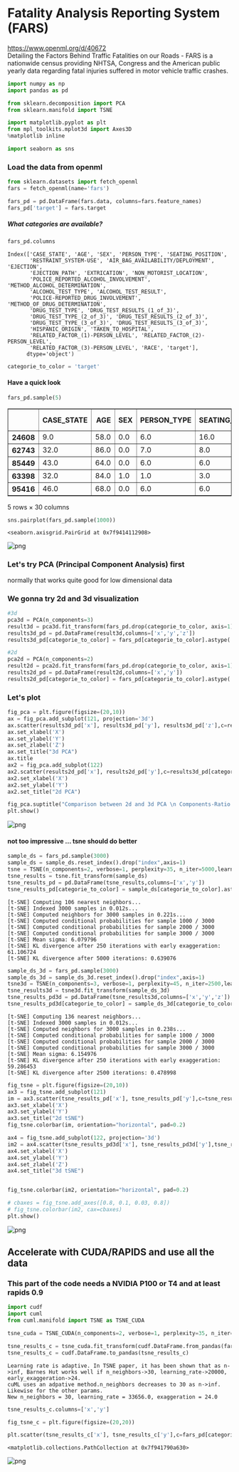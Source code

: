 # Fatality Analysis Reporting System (FARS)

https://www.openml.org/d/40672  
Detailing the Factors Behind Traffic Fatalities on our Roads - FARS is a nationwide census providing NHTSA, Congress and the American public yearly data regarding fatal injuries suffered in motor vehicle traffic crashes.


```python
import numpy as np
import pandas as pd

from sklearn.decomposition import PCA
from sklearn.manifold import TSNE

import matplotlib.pyplot as plt
from mpl_toolkits.mplot3d import Axes3D
%matplotlib inline

import seaborn as sns
```

### Load the data from openml


```python
from sklearn.datasets import fetch_openml
fars = fetch_openml(name='fars')
```


```python
fars_pd = pd.DataFrame(fars.data, columns=fars.feature_names)
fars_pd['target'] = fars.target
```

##### What categories are available?


```python
fars_pd.columns
```




    Index(['CASE_STATE', 'AGE', 'SEX', 'PERSON_TYPE', 'SEATING_POSITION',
           'RESTRAINT_SYSTEM-USE', 'AIR_BAG_AVAILABILITY/DEPLOYMENT', 'EJECTION',
           'EJECTION_PATH', 'EXTRICATION', 'NON_MOTORIST_LOCATION',
           'POLICE_REPORTED_ALCOHOL_INVOLVEMENT', 'METHOD_ALCOHOL_DETERMINATION',
           'ALCOHOL_TEST_TYPE', 'ALCOHOL_TEST_RESULT',
           'POLICE-REPORTED_DRUG_INVOLVEMENT', 'METHOD_OF_DRUG_DETERMINATION',
           'DRUG_TEST_TYPE', 'DRUG_TEST_RESULTS_(1_of_3)',
           'DRUG_TEST_TYPE_(2_of_3)', 'DRUG_TEST_RESULTS_(2_of_3)',
           'DRUG_TEST_TYPE_(3_of_3)', 'DRUG_TEST_RESULTS_(3_of_3)',
           'HISPANIC_ORIGIN', 'TAKEN_TO_HOSPITAL',
           'RELATED_FACTOR_(1)-PERSON_LEVEL', 'RELATED_FACTOR_(2)-PERSON_LEVEL',
           'RELATED_FACTOR_(3)-PERSON_LEVEL', 'RACE', 'target'],
          dtype='object')




```python
categorie_to_color = 'target'
```

#### Have a quick look


```python
fars_pd.sample(5)
```




<div>
<style scoped>
    .dataframe tbody tr th:only-of-type {
        vertical-align: middle;
    }

    .dataframe tbody tr th {
        vertical-align: top;
    }

    .dataframe thead th {
        text-align: right;
    }
</style>
<table border="1" class="dataframe">
  <thead>
    <tr style="text-align: right;">
      <th></th>
      <th>CASE_STATE</th>
      <th>AGE</th>
      <th>SEX</th>
      <th>PERSON_TYPE</th>
      <th>SEATING_POSITION</th>
      <th>RESTRAINT_SYSTEM-USE</th>
      <th>AIR_BAG_AVAILABILITY/DEPLOYMENT</th>
      <th>EJECTION</th>
      <th>EJECTION_PATH</th>
      <th>EXTRICATION</th>
      <th>...</th>
      <th>DRUG_TEST_RESULTS_(2_of_3)</th>
      <th>DRUG_TEST_TYPE_(3_of_3)</th>
      <th>DRUG_TEST_RESULTS_(3_of_3)</th>
      <th>HISPANIC_ORIGIN</th>
      <th>TAKEN_TO_HOSPITAL</th>
      <th>RELATED_FACTOR_(1)-PERSON_LEVEL</th>
      <th>RELATED_FACTOR_(2)-PERSON_LEVEL</th>
      <th>RELATED_FACTOR_(3)-PERSON_LEVEL</th>
      <th>RACE</th>
      <th>target</th>
    </tr>
  </thead>
  <tbody>
    <tr>
      <th>24608</th>
      <td>9.0</td>
      <td>58.0</td>
      <td>0.0</td>
      <td>6.0</td>
      <td>16.0</td>
      <td>5.0</td>
      <td>4.0</td>
      <td>0.0</td>
      <td>0.0</td>
      <td>1.0</td>
      <td>...</td>
      <td>0.0</td>
      <td>2.0</td>
      <td>0.0</td>
      <td>6.0</td>
      <td>2.0</td>
      <td>27.0</td>
      <td>29.0</td>
      <td>19.0</td>
      <td>11.0</td>
      <td>2</td>
    </tr>
    <tr>
      <th>62743</th>
      <td>32.0</td>
      <td>86.0</td>
      <td>0.0</td>
      <td>7.0</td>
      <td>8.0</td>
      <td>7.0</td>
      <td>11.0</td>
      <td>0.0</td>
      <td>0.0</td>
      <td>1.0</td>
      <td>...</td>
      <td>0.0</td>
      <td>2.0</td>
      <td>0.0</td>
      <td>5.0</td>
      <td>2.0</td>
      <td>15.0</td>
      <td>29.0</td>
      <td>19.0</td>
      <td>17.0</td>
      <td>1</td>
    </tr>
    <tr>
      <th>85449</th>
      <td>43.0</td>
      <td>64.0</td>
      <td>0.0</td>
      <td>6.0</td>
      <td>6.0</td>
      <td>5.0</td>
      <td>2.0</td>
      <td>0.0</td>
      <td>0.0</td>
      <td>1.0</td>
      <td>...</td>
      <td>0.0</td>
      <td>2.0</td>
      <td>0.0</td>
      <td>6.0</td>
      <td>1.0</td>
      <td>27.0</td>
      <td>29.0</td>
      <td>19.0</td>
      <td>11.0</td>
      <td>6</td>
    </tr>
    <tr>
      <th>63398</th>
      <td>32.0</td>
      <td>84.0</td>
      <td>1.0</td>
      <td>1.0</td>
      <td>3.0</td>
      <td>5.0</td>
      <td>2.0</td>
      <td>0.0</td>
      <td>0.0</td>
      <td>1.0</td>
      <td>...</td>
      <td>0.0</td>
      <td>2.0</td>
      <td>0.0</td>
      <td>6.0</td>
      <td>0.0</td>
      <td>27.0</td>
      <td>29.0</td>
      <td>19.0</td>
      <td>11.0</td>
      <td>4</td>
    </tr>
    <tr>
      <th>95416</th>
      <td>46.0</td>
      <td>68.0</td>
      <td>0.0</td>
      <td>6.0</td>
      <td>6.0</td>
      <td>5.0</td>
      <td>4.0</td>
      <td>0.0</td>
      <td>0.0</td>
      <td>1.0</td>
      <td>...</td>
      <td>0.0</td>
      <td>2.0</td>
      <td>0.0</td>
      <td>6.0</td>
      <td>2.0</td>
      <td>27.0</td>
      <td>29.0</td>
      <td>19.0</td>
      <td>11.0</td>
      <td>6</td>
    </tr>
  </tbody>
</table>
<p>5 rows × 30 columns</p>
</div>




```python
sns.pairplot(fars_pd.sample(1000))
```




    <seaborn.axisgrid.PairGrid at 0x7f9414112908>




![png](FARS_files/FARS_10_1.png)


### Let's try PCA (Principal Component Analysis) first

normally that works quite good for low dimensional data

### We gonna try 2d and 3d visualization


```python
#3d
pca3d = PCA(n_components=3)
result3d = pca3d.fit_transform(fars_pd.drop(categorie_to_color, axis=1),fars_pd[categorie_to_color])
results3d_pd = pd.DataFrame(result3d,columns=['x','y','z'])
results3d_pd[categorie_to_color] = fars_pd[categorie_to_color].astype('int')
```


```python
#2d
pca2d = PCA(n_components=2)
result2d = pca2d.fit_transform(fars_pd.drop(categorie_to_color, axis=1),fars_pd[categorie_to_color])
results2d_pd = pd.DataFrame(result2d,columns=['x','y'])
results2d_pd[categorie_to_color] = fars_pd[categorie_to_color].astype('int')
```

### Let's plot


```python
fig_pca = plt.figure(figsize=(20,10))
ax = fig_pca.add_subplot(121, projection='3d')
ax.scatter(results3d_pd['x'], results3d_pd['y'], results3d_pd['z'],c=results3d_pd[categorie_to_color],  alpha=0.5)
ax.set_xlabel('X')
ax.set_ylabel('Y')
ax.set_zlabel('Z')
ax.set_title("3d PCA")
ax.title
ax2 = fig_pca.add_subplot(122)
ax2.scatter(results2d_pd['x'], results2d_pd['y'],c=results3d_pd[categorie_to_color], alpha=0.5)
ax2.set_xlabel('X')
ax2.set_ylabel('Y')
ax2.set_title("2d PCA")

fig_pca.suptitle("Comparison between 2d and 3d PCA \n Components-Ratio for 3d {}, Compenents-Ratio for 2d {}".format(pca2d.explained_variance_ratio_,pca3d.explained_variance_ratio_))
plt.show()
```


![png](FARS_files/FARS_16_0.png)


#### not too impressive ... tsne should do better


```python
sample_ds = fars_pd.sample(3000)
sample_ds = sample_ds.reset_index().drop("index",axis=1)
tsne = TSNE(n_components=2, verbose=1, perplexity=35, n_iter=5000,learning_rate=200 )
tsne_results = tsne.fit_transform(sample_ds)
tsne_results_pd = pd.DataFrame(tsne_results,columns=['x','y'])
tsne_results_pd[categorie_to_color] = sample_ds[categorie_to_color].astype('int')
```

    [t-SNE] Computing 106 nearest neighbors...
    [t-SNE] Indexed 3000 samples in 0.012s...
    [t-SNE] Computed neighbors for 3000 samples in 0.221s...
    [t-SNE] Computed conditional probabilities for sample 1000 / 3000
    [t-SNE] Computed conditional probabilities for sample 2000 / 3000
    [t-SNE] Computed conditional probabilities for sample 3000 / 3000
    [t-SNE] Mean sigma: 6.079796
    [t-SNE] KL divergence after 250 iterations with early exaggeration: 61.106724
    [t-SNE] KL divergence after 5000 iterations: 0.639076



```python
sample_ds_3d = fars_pd.sample(3000)
sample_ds_3d = sample_ds_3d.reset_index().drop("index",axis=1)
tsne3d = TSNE(n_components=3, verbose=1, perplexity=45, n_iter=2500,learning_rate=200,)
tsne_results3d = tsne3d.fit_transform(sample_ds_3d)
tsne_results_pd3d = pd.DataFrame(tsne_results3d,columns=['x','y','z'])
tsne_results_pd3d[categorie_to_color] = sample_ds_3d[categorie_to_color].astype('int')
```

    [t-SNE] Computing 136 nearest neighbors...
    [t-SNE] Indexed 3000 samples in 0.012s...
    [t-SNE] Computed neighbors for 3000 samples in 0.238s...
    [t-SNE] Computed conditional probabilities for sample 1000 / 3000
    [t-SNE] Computed conditional probabilities for sample 2000 / 3000
    [t-SNE] Computed conditional probabilities for sample 3000 / 3000
    [t-SNE] Mean sigma: 6.154976
    [t-SNE] KL divergence after 250 iterations with early exaggeration: 59.286453
    [t-SNE] KL divergence after 2500 iterations: 0.478998



```python
fig_tsne = plt.figure(figsize=(20,10))
ax3 = fig_tsne.add_subplot(121)
im = ax3.scatter(tsne_results_pd['x'], tsne_results_pd['y'],c=tsne_results_pd[categorie_to_color],alpha=0.3, cmap=plt.cm.tab10_r)
ax3.set_xlabel('X')
ax3.set_ylabel('Y')
ax3.set_title("2d tSNE")
fig_tsne.colorbar(im, orientation="horizontal", pad=0.2)

ax4 = fig_tsne.add_subplot(122, projection='3d')
im2 = ax4.scatter(tsne_results_pd3d['x'], tsne_results_pd3d['y'],tsne_results_pd3d['z'],c=tsne_results_pd3d[categorie_to_color],alpha=0.3, cmap=plt.cm.tab10_r)
ax4.set_xlabel('X')
ax4.set_ylabel('Y')
ax4.set_zlabel('Z')
ax4.set_title("3d tSNE")


fig_tsne.colorbar(im2, orientation="horizontal", pad=0.2)

# cbaxes = fig_tsne.add_axes([0.8, 0.1, 0.03, 0.8]) 
# fig_tsne.colorbar(im2, cax=cbaxes)
plt.show()
```


![png](FARS_files/FARS_20_0.png)


## Accelerate with CUDA/RAPIDS and use all the data

### This part of the code needs a NVIDIA P100 or T4 and at least rapids 0.9


```python
import cudf
import cuml
from cuml.manifold import TSNE as TSNE_CUDA
```


```python
tsne_cuda = TSNE_CUDA(n_components=2, verbose=1, perplexity=35, n_iter=5000,learning_rate=200 )
```


```python
tsne_results_c = tsne_cuda.fit_transform(cudf.DataFrame.from_pandas(fars_pd))
tsne_results_c = cudf.DataFrame.to_pandas(tsne_results_c)
```

    Learning rate is adaptive. In TSNE paper, it has been shown that as n->inf, Barnes Hut works well if n_neighbors->30, learning_rate->20000, early_exaggeration->24.
    cuML uses an adpative method.n_neighbors decreases to 30 as n->inf. Likewise for the other params.
    New n_neighbors = 30, learning_rate = 33656.0, exaggeration = 24.0



```python
tsne_results_c.columns=['x','y']
```


```python
fig_tsne_c = plt.figure(figsize=(20,20))

plt.scatter(tsne_results_c['x'], tsne_results_c['y'],c=fars_pd[categorie_to_color].astype('int'),alpha=0.3, cmap=plt.cm.tab10_r)
```




    <matplotlib.collections.PathCollection at 0x7f941790a630>




![png](FARS_files/FARS_27_1.png)



```python

```
